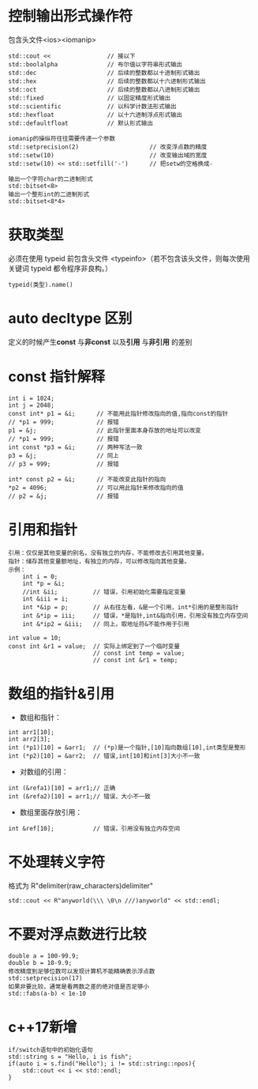 # 控制输出形式操作符  
包含头文件\<ios\>\<iomanip\>
```
std::cout <<                // 接以下
std::boolalpha              // 布尔值以字符串形式输出
std::dec                    // 后续的整数都以十进制形式输出
std::hex                    // 后续的整数都以十六进制形式输出
std::oct                    // 后续的整数都以八进制形式输出
std::fixed                  // 以固定精度形式输出 
std::scientific             // 以科学计数法形式输出
std::hexfloat               // 以十六进制浮点形式输出
std::defaultfloat           // 默认形式输出

iomanip的操纵符往往需要传递一个参数
std::setprecision(2)                    // 改变浮点数的精度
std::setw(10)                           // 改变输出域的宽度
std::setw(10) << std::setfill('-')      // 把setw的空格换成-

输出一个字符char的二进制形式
std::bitset<8>
输出一个整形int的二进制形式
std::bitset<8*4>
```

# 获取类型   
必须在使用 typeid 前包含头文件 \<typeinfo\>（若不包含该头文件，则每次使用关键词 typeid 都令程序非良构。）
~~~
typeid(类型).name()
~~~

# auto decltype 区别   
定义的时候产生**const** 与**非const** 以及**引用** 与**非引用** 的差别

# const 指针解释 
  
~~~
int i = 1024;
int j = 2048;
const int* p1 = &i;      // 不能用此指针修改指向的值,指向const的指针
// *p1 = 999;            // 报错
p1 = &j;                 // 此指针里面本身存放的地址可以改变
// *p1 = 999;            // 报错
int const *p3 = &i;      // 两种写法一致
p3 = &j;                 // 同上
// p3 = 999;             // 报错

int* const p2 = &i;      // 不能改变此指针的指向
*p2 = 4096;              // 可以用此指针来修改指向的值
// p2 = &j;              // 报错
~~~

# 引用和指针
~~~
引用：仅仅是其他变量的别名，没有独立的内存，不能修改去引用其他变量。
指针：储存其他变量额地址，有独立的内存，可以修改指向其他变量。
示例：
    int i = 0;
    int *p = &i;
    //int &ii;          // 错误，引用初始化需要指定变量
    int &iii = i;
    int *&ip = p;       // 从右往左看，&是一个引用，int*引用的是整形指针
    int &*ip = iii;     // 错误，*是指针,int&指向引用，引用没有独立内存空间
    int &*ip2 = &iii;   // 同上，取地址符&不能作用于引用

int value = 10;
const int &r1 = value;  // 实际上绑定到了一个临时变量
                        // const int temp = value;
                        // const int &r1 = temp;
~~~
# 数组的指针&引用   
* 数组和指针：
~~~
int arr1[10];
int arr2[3];
int (*p1)[10] = &arr1;  // (*p)是一个指针,[10]指向数组[10],int类型是整形
int (*p2)[10] = &arr2;  // 错误,int[10]和int[3]大小不一致
~~~
* 对数组的引用：
~~~
int (&refa1)[10] = arr1;// 正确
int (&refa2)[10] = arr1;// 错误，大小不一致
~~~
* 数组里面存放引用：
~~~
int &ref[10];           // 错误，引用没有独立内存空间
~~~


# 不处理转义字符

格式为 R"delimiter(raw_characters)delimiter"
~~~
std::cout << R"anyworld(\\\ \0\n ///)anyworld" << std::endl;
~~~

# 不要对浮点数进行比较   
~~~
double a = 100-99.9;
double b = 10-9.9;
修改精度到足够位数可以发现计算机不能精确表示浮点数
std::setprecision(17)
如果非要比较，通常是看两数之差的绝对值是否足够小
std::fabs(a-b) < 1e-10
~~~

# c++17新增   
~~~
if/switch语句中的初始化语句
std::string s = "Hello, i is fish"; 
if(auto i = s.find("Hello"); i != std::string::npos){
    std::cout << i << std::endl;
}
~~~

